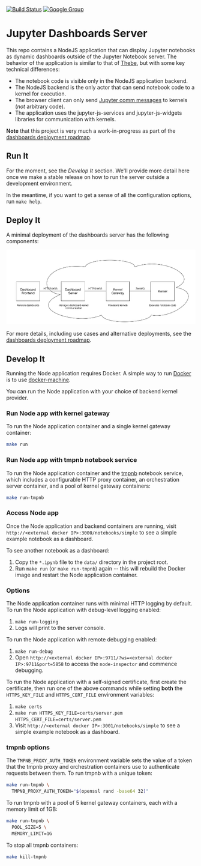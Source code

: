 [![Build Status](https://travis-ci.org/jupyter-incubator/dashboards_nodejs_app.svg?branch=master)](https://travis-ci.org/jupyter-incubator/dashboards_nodejs_app) [![Google Group](https://img.shields.io/badge/-Google%20Group-lightgrey.svg)](https://groups.google.com/forum/#!forum/jupyter)

# Jupyter Dashboards Server

This repo contains a NodeJS application that can display Jupyter notebooks as dynamic dashboards outside of the Jupyter Notebook server. The behavior of the application is similar to that of [Thebe](https://github.com/oreillymedia/thebe), but with some key technical differences:

* The notebook code is visible only in the NodeJS application backend.
* The NodeJS backend is the only actor that can send notebook code to a kernel for execution.
* The browser client can only send [Jupyter comm messages](http://jupyter-client.readthedocs.org/en/latest/messaging.html#opening-a-comm) to kernels (*not* arbitrary code).
* The application uses the jupyter-js-services and jupyter-js-widgets libraries for communication with kernels.

**Note** that this project is very much a work-in-progress as part of the [dashboards deployment roadmap](https://github.com/jupyter-incubator/dashboards/wiki/Deployment-Roadmap).

## Run It

For the moment, see the *Develop It* section. We'll provide more detail here once we make a stable release on how to run the server outside a development environment.

In the meantime, if you want to get a sense of all the configuration options, run `make help`.

## Deploy It

A minimal deployment of the dashboards server has the following components:

![Minimal dashboard app deployment diagram](etc/simple_deploy.png)

For more details, including use cases and alternative deployments, see the [dashboards deployment roadmap](https://github.com/jupyter-incubator/dashboards/wiki/Deployment-Roadmap).

## Develop It

Running the Node application requires Docker. A simple way to run [Docker](https://www.docker.com/) is to use [docker-machine](https://docs.docker.com/machine/get-started/).

You can run the Node application with your choice of backend kernel provider.

### Run Node app with kernel gateway

To run the Node application container and a single kernel gateway container:

```bash
make run
```

### Run Node app with tmpnb notebook service

To run the Node application container and the [tmpnb](https://github.com/jupyter/tmpnb) notebook service, which includes a configurable HTTP proxy container, an orchestration server container, and a pool of kernel gateway containers:

```bash
make run-tmpnb
```

### Access Node app

Once the Node application and backend containers are running, visit `http://<external docker IP>:3000/notebooks/simple` to see a simple example notebook as a dashboard.

To see another notebook as a dashboard:

1. Copy the `*.ipynb` file to the `data/` directory in the project root.
2. Run `make run` (or `make run-tmpnb`) again -- this will rebuild the Docker image and restart the Node application container.

### Options

The Node application container runs with minimal HTTP logging by default.  To run the Node application with debug-level logging enabled:

1. `make run-logging`
2. Logs will print to the server console.

To run the Node application with remote debugging enabled:

1. `make run-debug`
2. Open `http://<external docker IP>:9711/?ws=<external docker IP>:9711&port=5858` to access the `node-inspector` and commence debugging.

To run the Node application with a self-signed certificate, first create the certificate, then run one of the above commands while setting **both** the `HTTPS_KEY_FILE` and `HTTPS_CERT_FILE` environment variables:

1. `make certs`
2. `make run HTTPS_KEY_FILE=certs/server.pem HTTPS_CERT_FILE=certs/server.pem`
3. Visit `http://<external docker IP>:3001/notebooks/simple` to see a simple example notebook as a dashboard.

### tmpnb options

The `TMPNB_PROXY_AUTH_TOKEN` environment variable sets the value of a token that the tmpnb proxy and orchestration containers use to authenticate requests between them.  To run tmpnb with a unique token:

```bash
make run-tmpnb \
  TMPNB_PROXY_AUTH_TOKEN="$(openssl rand -base64 32)"
```

To run tmpnb with a pool of 5 kernel gateway containers, each with a memory limit of 1GB:

```bash
make run-tmpnb \
  POOL_SIZE=5 \
  MEMORY_LIMIT=1G
```

To stop all tmpnb containers:

```bash
make kill-tmpnb
```
